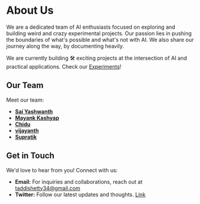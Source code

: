 # About Us

We are a dedicated team of AI enthusiasts focused on exploring and building weird and crazy experimental projects. Our passion lies in pushing the boundaries of what's possible and what's not with AI. We also share our journey along the way, by documenting heavily.


We are currently building 🛠️ exciting projects at the intersection of AI and practical applications. Check our [Experiments](./experiments)!



## Our Team
Meet our team:

- **[Sai Yashwanth](https://saiyashwanth.tech)**
- **[Mayank Kashyap](https://www.linkedin.com/in/mayank-kashyap-402065232/)**
- **[Chidu](https://www.linkedin.com/in/siddharth-prakash-771596241/)**
- **[vijayanth](https://www.linkedin.com/in/vijayant-raj-singh-raghav/)**
- **[Supratik](https://www.linkedin.com/in/supratik-kar-99a99522b/)**


## Get in Touch
We'd love to hear from you! Connect with us:

- **Email:** For inquiries and collaborations, reach out at [taddishetty34@gmail.com](mailto:taddishetty34@gmail.com)
- **Twitter:** Follow our latest updates and thoughts. [Link](https://twitter.com/turilabs)